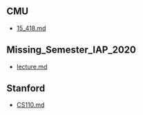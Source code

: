 ## CMU
- [15_418.md](./CMU/15_418.md)
## Missing_Semester_IAP_2020
- [lecture.md](./Missing_Semester_IAP_2020/lecture.md)
## Stanford
- [CS110.md](./Stanford/CS110.md)
